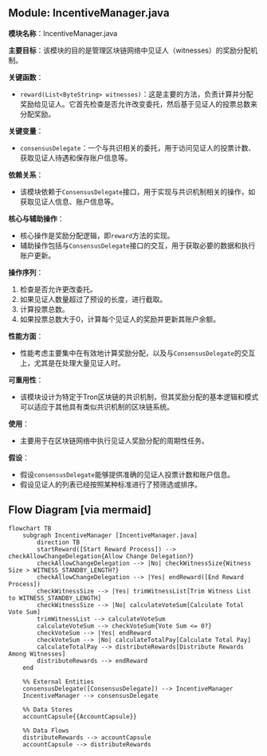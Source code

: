 ## Module: IncentiveManager.java
**模块名称**：IncentiveManager.java

**主要目标**：该模块的目的是管理区块链网络中见证人（witnesses）的奖励分配机制。

**关键函数**：
- `reward(List<ByteString> witnesses)`：这是主要的方法，负责计算并分配奖励给见证人。它首先检查是否允许改变委托，然后基于见证人的投票总数来分配奖励。

**关键变量**：
- `consensusDelegate`：一个与共识相关的委托，用于访问见证人的投票计数、获取见证人待遇和保存账户信息等。

**依赖关系**：
- 该模块依赖于`ConsensusDelegate`接口，用于实现与共识机制相关的操作，如获取见证人信息、账户信息等。

**核心与辅助操作**：
- 核心操作是奖励分配逻辑，即`reward`方法的实现。
- 辅助操作包括与`ConsensusDelegate`接口的交互，用于获取必要的数据和执行账户更新。

**操作序列**：
1. 检查是否允许更改委托。
2. 如果见证人数量超过了预设的长度，进行截取。
3. 计算投票总数。
4. 如果投票总数大于0，计算每个见证人的奖励并更新其账户余额。

**性能方面**：
- 性能考虑主要集中在有效地计算奖励分配，以及与`ConsensusDelegate`的交互上，尤其是在处理大量见证人时。

**可重用性**：
- 该模块设计为特定于Tron区块链的共识机制，但其奖励分配的基本逻辑和模式可以适应于其他具有类似共识机制的区块链系统。

**使用**：
- 主要用于在区块链网络中执行见证人奖励分配的周期性任务。

**假设**：
- 假设`consensusDelegate`能够提供准确的见证人投票计数和账户信息。
- 假设见证人的列表已经按照某种标准进行了预筛选或排序。
## Flow Diagram [via mermaid]
```mermaid
flowchart TB
    subgraph IncentiveManager [IncentiveManager.java]
        direction TB
        startReward([Start Reward Process]) --> checkAllowChangeDelegation{Allow Change Delegation?}
        checkAllowChangeDelegation --> |No| checkWitnessSize{Witness Size > WITNESS_STANDBY_LENGTH?}
        checkAllowChangeDelegation --> |Yes| endReward([End Reward Process])
        checkWitnessSize --> |Yes| trimWitnessList[Trim Witness List to WITNESS_STANDBY_LENGTH]
        checkWitnessSize --> |No| calculateVoteSum[Calculate Total Vote Sum]
        trimWitnessList --> calculateVoteSum
        calculateVoteSum --> checkVoteSum{Vote Sum <= 0?}
        checkVoteSum --> |Yes| endReward
        checkVoteSum --> |No| calculateTotalPay[Calculate Total Pay]
        calculateTotalPay --> distributeRewards[Distribute Rewards Among Witnesses]
        distributeRewards --> endReward
    end

    %% External Entities
    consensusDelegate([ConsensusDelegate]) --> IncentiveManager
    IncentiveManager --> consensusDelegate

    %% Data Stores
    accountCapsule{{AccountCapsule}}

    %% Data Flows
    distributeRewards --> accountCapsule
    accountCapsule --> distributeRewards
```
